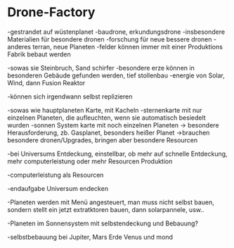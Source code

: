 # Drone-Factory

-gestrandet auf wüstenplanet 
-baudrone, erkundungsdrone
-insbesondere Materialien für besondere dronen 
-forschung für neue bessere dronen
-anderes terran, neue Planeten
-felder können immer mit einer Produktions Fabrik bebaut werden

-sowas sie Steinbruch, Sand schirfer
-besondere erze können in besonderen Gebäude gefunden werden, tief stollenbau 
-energie von Solar, Wind, dann Fusion Reaktor 

-können sich irgendwann selbst replizieren

-sowas wie hauptplaneten Karte, mit Kacheln
-sternenkarte mit nur einzelnen Planeten, die aufleuchten, wenn sie automatisch besiedelt wurden
-sonnen System karte mit noch einzelnen Planeten
-> besondere Herausforderung, zb. Gasplanet, besonders heißer Planet ->brauchen besondere dronen/Upgrades, bringen aber besondere Resourcen 


-bei Universums Entdeckung, einstellbar, ob mehr auf schnelle Entdeckung, mehr computerleistung oder mehr Resourcen Produktion

-computerleistung als Resourcen

-endaufgabe Universum endecken

-Planeten werden mit Menü angesteuert, man muss nicht selbst bauen, sondern stellt ein jetzt extratktoren bauen, dann solarpannele, usw..

-Planeten im Sonnensystem mit selbstendeckung und Bebauung?

-selbstbebauung bei Jupiter, Mars Erde Venus und mond
